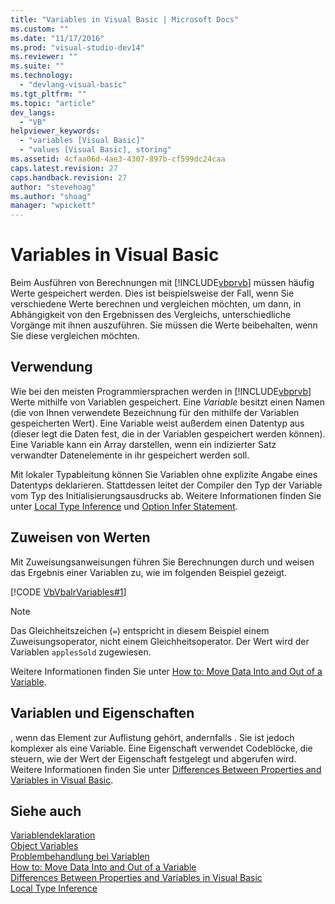 ```yaml
---
title: "Variables in Visual Basic | Microsoft Docs"
ms.custom: ""
ms.date: "11/17/2016"
ms.prod: "visual-studio-dev14"
ms.reviewer: ""
ms.suite: ""
ms.technology: 
  - "devlang-visual-basic"
ms.tgt_pltfrm: ""
ms.topic: "article"
dev_langs: 
  - "VB"
helpviewer_keywords: 
  - "variables [Visual Basic]"
  - "values [Visual Basic], storing"
ms.assetid: 4cfaa06d-4ae3-4307-897b-cf599dc24caa
caps.latest.revision: 27
caps.handback.revision: 27
author: "stevehoag"
ms.author: "shoag"
manager: "wpickett"
---
```

# Variables in Visual Basic
Beim Ausführen von Berechnungen mit [!INCLUDE[vbprvb](../../../../csharp/programming-guide/concepts/linq/includes/vbprvb_md.md)] müssen häufig Werte gespeichert werden.  Dies ist beispielsweise der Fall, wenn Sie verschiedene Werte berechnen und vergleichen möchten, um dann, in Abhängigkeit von den Ergebnissen des Vergleichs, unterschiedliche Vorgänge mit ihnen auszuführen.  Sie müssen die Werte beibehalten, wenn Sie diese vergleichen möchten.  
  
## Verwendung  
 Wie bei den meisten Programmiersprachen werden in [!INCLUDE[vbprvb](../../../../csharp/programming-guide/concepts/linq/includes/vbprvb_md.md)] Werte mithilfe von Variablen gespeichert.  Eine *Variable* besitzt einen Namen \(die von Ihnen verwendete Bezeichnung für den mithilfe der Variablen gespeicherten Wert\).  Eine Variable weist außerdem einen Datentyp aus \(dieser legt die Daten fest, die in der Variablen gespeichert werden können\).  Eine Variable kann ein Array darstellen, wenn ein indizierter Satz verwandter Datenelemente in ihr gespeichert werden soll.  
  
 Mit lokaler Typableitung können Sie Variablen ohne explizite Angabe eines Datentyps deklarieren.  Stattdessen leitet der Compiler den Typ der Variable vom Typ des Initialisierungsausdrucks ab.  Weitere Informationen finden Sie unter [Local Type Inference](../../../../visual-basic/programming-guide/language-features/variables/local-type-inference.md) und [Option Infer Statement](../../../../visual-basic/language-reference/statements/option-infer-statement.md).  
  
## Zuweisen von Werten  
 Mit Zuweisungsanweisungen führen Sie Berechnungen durch und weisen das Ergebnis einer Variablen zu, wie im folgenden Beispiel gezeigt.  
  
 [!CODE [VbVbalrVariables#1](../CodeSnippet/VS_Snippets_VBCSharp/VbVbalrVariables#1)]  
  
> [!NOTE]
>  Das Gleichheitszeichen \(`=`\) entspricht in diesem Beispiel einem Zuweisungsoperator, nicht einem Gleichheitsoperator.  Der Wert wird der Variablen `applesSold` zugewiesen.  
  
 Weitere Informationen finden Sie unter [How to: Move Data Into and Out of a Variable](../../../../visual-basic/programming-guide/language-features/variables/how-to-move-data-into-and-out-of-a-variable.md).  
  
## Variablen und Eigenschaften  
 , wenn das Element zur Auflistung gehört, andernfalls .  Sie ist jedoch komplexer als eine Variable.  Eine Eigenschaft verwendet Codeblöcke, die steuern, wie der Wert der Eigenschaft festgelegt und abgerufen wird.  Weitere Informationen finden Sie unter [Differences Between Properties and Variables in Visual Basic](../../../../visual-basic/programming-guide/language-features/procedures/differences-between-properties-and-variables.md).  
  
## Siehe auch  
 [Variablendeklaration](../../../../visual-basic/programming-guide/language-features/variables/variable-declaration.md)   
 [Object Variables](../../../../visual-basic/programming-guide/language-features/variables/object-variables.md)   
 [Problembehandlung bei Variablen](../../../../visual-basic/programming-guide/language-features/variables/troubleshooting-variables.md)   
 [How to: Move Data Into and Out of a Variable](../../../../visual-basic/programming-guide/language-features/variables/how-to-move-data-into-and-out-of-a-variable.md)   
 [Differences Between Properties and Variables in Visual Basic](../../../../visual-basic/programming-guide/language-features/procedures/differences-between-properties-and-variables.md)   
 [Local Type Inference](../../../../visual-basic/programming-guide/language-features/variables/local-type-inference.md)